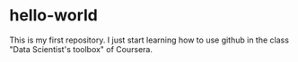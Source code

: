 # hello-world
This is my first repository. I just start learning how to use github in the class "Data Scientist's toolbox" of Coursera.
